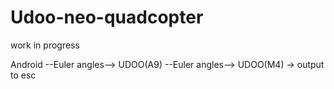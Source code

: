 # Udoo-neo-quadcopter
work in progress
         
Android --Euler angles--> UDOO(A9) --Euler angles--> UDOO(M4) -> output to esc
